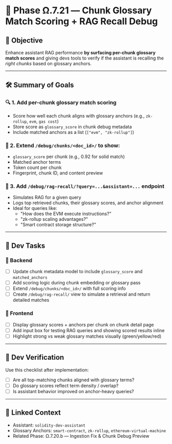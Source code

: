 # 🧠 Phase Ω.7.21 — Chunk Glossary Match Scoring + RAG Recall Debug

## 🎯 Objective
Enhance assistant RAG performance **by surfacing per-chunk glossary match scores** and giving devs tools to verify if the assistant is recalling the *right chunks* based on glossary anchors.

---

## 🛠️ Summary of Goals

### 🔍 1. Add per-chunk glossary match scoring
- Score how well each chunk aligns with glossary anchors (e.g., `zk-rollup`, `evm`, `gas cost`)
- Store score as `glossary_score` in chunk debug metadata
- Include matched anchors as a list (`["evm", "zk-rollup"]`)

### 💬 2. Extend `/debug/chunks/<doc_id>/` to show:
- `glossary_score` per chunk (e.g., 0.92 for solid match)
- Matched anchor terms
- Token count per chunk
- Fingerprint, chunk ID, and content preview

### 🧠 3. Add `/debug/rag-recall/?query=...&assistant=...` endpoint
- Simulates RAG for a given query
- Logs top retrieved chunks, their glossary scores, and anchor alignment
- Ideal for queries like:
  - "How does the EVM execute instructions?"
  - "zk-rollup scaling advantages?"
  - "Smart contract storage structure?"

---

## 🚀 Dev Tasks

### 🔹 Backend
- [ ] Update chunk metadata model to include `glossary_score` and `matched_anchors`
- [ ] Add scoring logic during chunk embedding or glossary pass
- [ ] Extend `/debug/chunks/<doc_id>/` with full scoring info
- [ ] Create `/debug/rag-recall/` view to simulate a retrieval and return detailed matches

### 🔹 Frontend
- [ ] Display glossary scores + anchors per chunk on chunk detail page
- [ ] Add input box for testing RAG queries and showing scored results inline
- [ ] Highlight strong vs weak glossary matches visually (green/yellow/red)

---

## 🧪 Dev Verification
Use this checklist after implementation:
- [ ] Are all top-matching chunks aligned with glossary terms?
- [ ] Do glossary scores reflect term density / overlap?
- [ ] Is assistant behavior improved on anchor-heavy queries?

---

## 🔁 Linked Context
- Assistant: `solidity-dev-assistant`
- Glossary Anchors: `smart-contract`, `zk-rollup`, `ethereum-virtual-machine`
- Related Phase: Ω.7.20.b — Ingestion Fix & Chunk Debug Preview